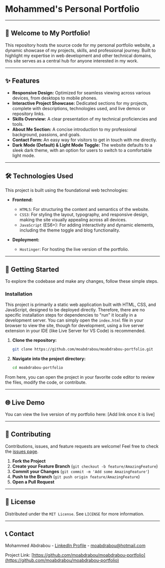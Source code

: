 # Mohammed's Personal Portfolio

---

## 🚀 Welcome to My Portfolio!

This repository hosts the source code for my personal portfolio website, a dynamic showcase of my projects, skills, and professional journey. Built to highlight my expertise in web development and other technical domains, this site serves as a central hub for anyone interested in my work.

---

## ✨ Features

* **Responsive Design:** Optimized for seamless viewing across various devices, from desktops to mobile phones.
* **Interactive Project Showcase:** Dedicated sections for my projects, complete with descriptions, technologies used, and live demos or repository links.
* **Skills Overview:** A clear presentation of my technical proficiencies and tools.
* **About Me Section:** A concise introduction to my professional background, passions, and goals.
* **Contact Form:** An easy way for visitors to get in touch with me directly.
* **Dark Mode (Default) & Light Mode Toggle:** The website defaults to a sleek dark theme, with an option for users to switch to a comfortable light mode.

---

## 🛠️ Technologies Used

This project is built using the foundational web technologies:

* **Frontend:**
    * `HTML5`: For structuring the content and semantics of the website.
    * `CSS3`: For styling the layout, typography, and responsive design, making the site visually appealing across all devices.
    * `JavaScript` (ES6+): For adding interactivity and dynamic elements, including the theme toggle and blog functionality.

* **Deployment:**
    * `Hostinger`: For hosting the live version of the portfolio.

---

## 🏃 Getting Started

To explore the codebase and make any changes, follow these simple steps.

### Installation

This project is primarily a static web application built with HTML, CSS, and JavaScript, designed to be deployed directly. Therefore, there are no specific installation steps for dependencies to "run" it locally in a development server. You can simply open the `index.html` file in your browser to view the site, though for development, using a live server extension in your IDE (like Live Server for VS Code) is recommended.

1.  **Clone the repository:**
    ```bash
    git clone https://github.com/moabdrabou/moabdrabou-portfolio.git
    ```
2.  **Navigate into the project directory:**
    ```bash
    cd moabdrabou-portfolio
    ```

From here, you can open the project in your favorite code editor to review the files, modify the code, or contribute.

---

## 🌐 Live Demo

You can view the live version of my portfolio here:
[Add link once it is live]

---

## 🤝 Contributing

Contributions, issues, and feature requests are welcome! Feel free to check the [issues page](https://github.com/moabdrabou/moabdrabou-portfolio/issues).

1.  **Fork the Project**
2.  **Create your Feature Branch** (`git checkout -b feature/AmazingFeature`)
3.  **Commit your Changes** (`git commit -m 'Add some AmazingFeature'`)
4.  **Push to the Branch** (`git push origin feature/AmazingFeature`)
5.  **Open a Pull Request**

---

## 📄 License

Distributed under the `MIT License`. See `LICENSE` for more information.

---

## 📞 Contact

Mohammed Abdrabou - [LinkedIn Profile](https://www.linkedin.com/in/yourlinkedinprofile/) - moabdrabou@hotmail.com

Project Link: [https://github.com/moabdrabou/moabdrabou-portfolio](https://github.com/moabdrabou/moabdrabou-portfolio)
